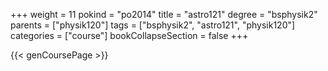 +++
weight = 11
pokind = "po2014"
title = "astro121"
degree = "bsphysik2"
parents = ["physik120"]
tags = ["bsphysik2", "astro121", "physik120"]
categories = ["course"]
bookCollapseSection = false
+++

{{< genCoursePage >}}
